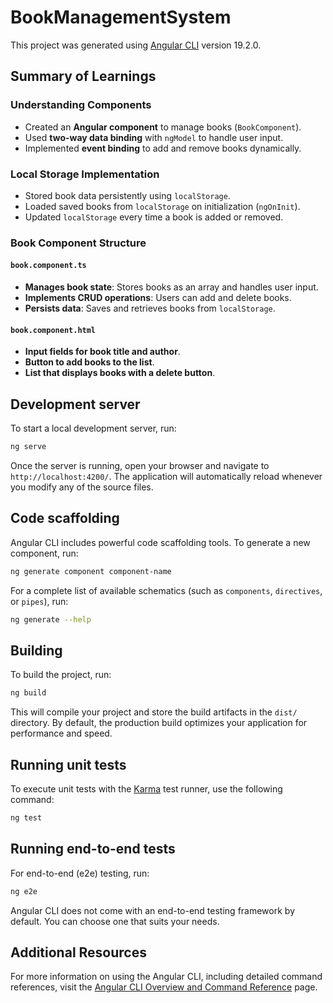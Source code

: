 # BookManagementSystem

This project was generated using [Angular CLI](https://github.com/angular/angular-cli) version 19.2.0.

## Summary of Learnings

### Understanding Components
- Created an **Angular component** to manage books (`BookComponent`).
- Used **two-way data binding** with `ngModel` to handle user input.
- Implemented **event binding** to add and remove books dynamically.

### Local Storage Implementation
- Stored book data persistently using `localStorage`.
- Loaded saved books from `localStorage` on initialization (`ngOnInit`).
- Updated `localStorage` every time a book is added or removed.

### Book Component Structure
#### `book.component.ts`
- **Manages book state**: Stores books as an array and handles user input.
- **Implements CRUD operations**: Users can add and delete books.
- **Persists data**: Saves and retrieves books from `localStorage`.

#### `book.component.html`
- **Input fields for book title and author**.
- **Button to add books to the list**.
- **List that displays books with a delete button**.

## Development server

To start a local development server, run:

```bash
ng serve
```

Once the server is running, open your browser and navigate to `http://localhost:4200/`. The application will automatically reload whenever you modify any of the source files.

## Code scaffolding

Angular CLI includes powerful code scaffolding tools. To generate a new component, run:

```bash
ng generate component component-name
```

For a complete list of available schematics (such as `components`, `directives`, or `pipes`), run:

```bash
ng generate --help
```

## Building

To build the project, run:

```bash
ng build
```

This will compile your project and store the build artifacts in the `dist/` directory. By default, the production build optimizes your application for performance and speed.

## Running unit tests

To execute unit tests with the [Karma](https://karma-runner.github.io) test runner, use the following command:

```bash
ng test
```

## Running end-to-end tests

For end-to-end (e2e) testing, run:

```bash
ng e2e
```

Angular CLI does not come with an end-to-end testing framework by default. You can choose one that suits your needs.

## Additional Resources

For more information on using the Angular CLI, including detailed command references, visit the [Angular CLI Overview and Command Reference](https://angular.dev/tools/cli) page.
